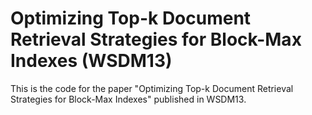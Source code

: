 Optimizing Top-k Document Retrieval Strategies for Block-Max Indexes (WSDM13)
======
This is the code for the paper "Optimizing Top-k Document Retrieval Strategies for Block-Max Indexes" published in WSDM13.
